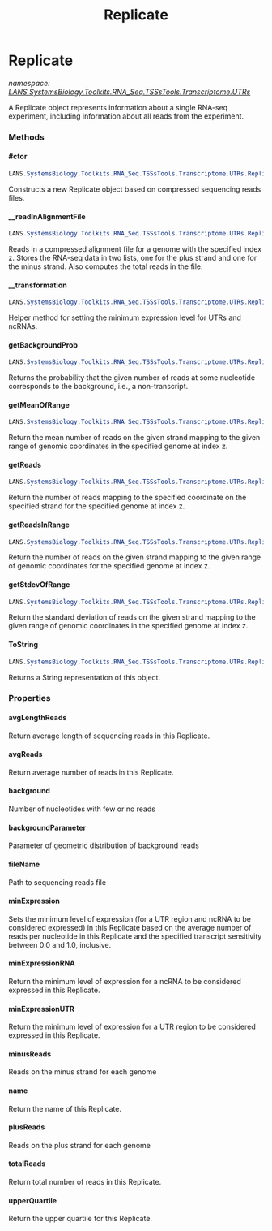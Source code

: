 ﻿---
title: Replicate
---

# Replicate
_namespace: [LANS.SystemsBiology.Toolkits.RNA_Seq.TSSsTools.Transcriptome.UTRs](N-LANS.SystemsBiology.Toolkits.RNA_Seq.TSSsTools.Transcriptome.UTRs.html)_

A Replicate object represents information about a single RNA-seq experiment, including information about all reads from the experiment.

### Methods

#### #ctor
```csharp
LANS.SystemsBiology.Toolkits.RNA_Seq.TSSsTools.Transcriptome.UTRs.Replicate.#ctor(System.Int64,System.Boolean,System.String)
```
Constructs a new Replicate object based on compressed sequencing reads files.

#### __readInAlignmentFile
```csharp
LANS.SystemsBiology.Toolkits.RNA_Seq.TSSsTools.Transcriptome.UTRs.Replicate.__readInAlignmentFile(System.String,System.Boolean,System.Int64)
```
Reads in a compressed alignment file for a genome with the specified index z. Stores the 
 RNA-seq data in two lists, one for the plus strand 
 and one for the minus strand. Also computes the 
 total reads in the file.

#### __transformation
```csharp
LANS.SystemsBiology.Toolkits.RNA_Seq.TSSsTools.Transcriptome.UTRs.Replicate.__transformation(System.Double)
```
Helper method for setting the minimum expression level for UTRs and ncRNAs.

#### getBackgroundProb
```csharp
LANS.SystemsBiology.Toolkits.RNA_Seq.TSSsTools.Transcriptome.UTRs.Replicate.getBackgroundProb(System.Int32)
```
Returns the probability that the given number of reads
 at some nucleotide corresponds to the background, i.e.,
 a non-transcript.

#### getMeanOfRange
```csharp
LANS.SystemsBiology.Toolkits.RNA_Seq.TSSsTools.Transcriptome.UTRs.Replicate.getMeanOfRange(System.Int32,System.Int32,System.Char)
```
Return the mean number of reads on the given strand mapping
 to the given range of genomic coordinates in the specified
 genome at index z.

#### getReads
```csharp
LANS.SystemsBiology.Toolkits.RNA_Seq.TSSsTools.Transcriptome.UTRs.Replicate.getReads(System.Int32,System.Char)
```
Return the number of reads mapping to the specified coordinate
 on the specified strand for the specified genome at index z.

#### getReadsInRange
```csharp
LANS.SystemsBiology.Toolkits.RNA_Seq.TSSsTools.Transcriptome.UTRs.Replicate.getReadsInRange(System.Int32,System.Int32,System.Char)
```
Return the number of reads on the given strand mapping
 to the given range of genomic coordinates for the specified
 genome at index z.

#### getStdevOfRange
```csharp
LANS.SystemsBiology.Toolkits.RNA_Seq.TSSsTools.Transcriptome.UTRs.Replicate.getStdevOfRange(System.Int32,System.Int32,System.Char,System.Double)
```
Return the standard deviation of reads on the given strand mapping
 to the given range of genomic coordinates in the specified genome
 at index z.

#### ToString
```csharp
LANS.SystemsBiology.Toolkits.RNA_Seq.TSSsTools.Transcriptome.UTRs.Replicate.ToString
```
Returns a String representation of this object.



### Properties

#### avgLengthReads
Return average length of sequencing reads in this Replicate.
#### avgReads
Return average number of reads in this Replicate.
#### background
Number of nucleotides with few or no reads
#### backgroundParameter
Parameter of geometric distribution of background reads
#### fileName
Path to sequencing reads file
#### minExpression
Sets the minimum level of expression (for a UTR region and
 ncRNA to be considered expressed) in this Replicate based on 
 the average number of reads per nucleotide in this Replicate
 and the specified transcript sensitivity between 0.0 and 1.0, 
 inclusive.
#### minExpressionRNA
Return the minimum level of expression for a ncRNA to be
 considered expressed in this Replicate.
#### minExpressionUTR
Return the minimum level of expression for a UTR region to be
 considered expressed in this Replicate.
#### minusReads
Reads on the minus strand for each genome
#### name
Return the name of this Replicate.
#### plusReads
Reads on the plus strand for each genome
#### totalReads
Return total number of reads in this Replicate.
#### upperQuartile
Return the upper quartile for this Replicate.

